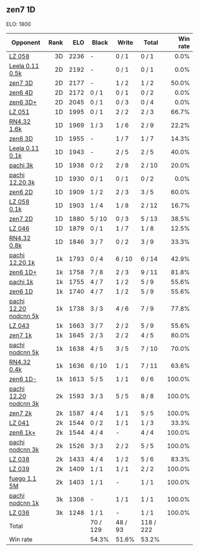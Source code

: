 ## zen7 1D ##

ELO: 1800

Opponent | Rank | ELO | Black | Write | Total | Win rate
---------|-----:|----:|-------|-------|-------|-------:
[LZ 058](LZ%20058.md) | 3D | 2236 | - | 0 / 1 | 0 / 1 | 0.0%
[Leela 0.11 0.5k](Leela%200.11%200.5k.md) | 2D | 2192 | - | 0 / 1 | 0 / 1 | 0.0%
[zen7 3D](zen7%203D.md) | 2D | 2177 | - | 1 / 2 | 1 / 2 | 50.0%
[zen6 4D](zen6%204D.md) | 2D | 2172 | 0 / 1 | 0 / 1 | 0 / 2 | 0.0%
[zen6 3D+](zen6%203D+.md) | 2D | 2045 | 0 / 1 | 0 / 3 | 0 / 4 | 0.0%
[LZ 051](LZ%20051.md) | 1D | 1995 | 0 / 1 | 2 / 2 | 2 / 3 | 66.7%
[RN4.32 1.6k](RN4.32%201.6k.md) | 1D | 1969 | 1 / 3 | 1 / 6 | 2 / 9 | 22.2%
[zen6 3D](zen6%203D.md) | 1D | 1955 | - | 1 / 7 | 1 / 7 | 14.3%
[Leela 0.11 0.1k](Leela%200.11%200.1k.md) | 1D | 1943 | - | 2 / 5 | 2 / 5 | 40.0%
[pachi 3k](pachi%203k.md) | 1D | 1938 | 0 / 2 | 2 / 8 | 2 / 10 | 20.0%
[pachi 12.20 3k](pachi%2012.20%203k.md) | 1D | 1930 | 0 / 1 | 0 / 1 | 0 / 2 | 0.0%
[zen6 2D](zen6%202D.md) | 1D | 1909 | 1 / 2 | 2 / 3 | 3 / 5 | 60.0%
[LZ 058 0.1k](LZ%20058%200.1k.md) | 1D | 1903 | 1 / 4 | 1 / 8 | 2 / 12 | 16.7%
[zen7 2D](zen7%202D.md) | 1D | 1880 | 5 / 10 | 0 / 3 | 5 / 13 | 38.5%
[LZ 046](LZ%20046.md) | 1D | 1879 | 0 / 1 | 1 / 7 | 1 / 8 | 12.5%
[RN4.32 0.8k](RN4.32%200.8k.md) | 1D | 1846 | 3 / 7 | 0 / 2 | 3 / 9 | 33.3%
[pachi 12.20 1k](pachi%2012.20%201k.md) | 1k | 1793 | 0 / 4 | 6 / 10 | 6 / 14 | 42.9%
[zen6 1D+](zen6%201D+.md) | 1k | 1758 | 7 / 8 | 2 / 3 | 9 / 11 | 81.8%
[pachi 1k](pachi%201k.md) | 1k | 1755 | 4 / 7 | 1 / 2 | 5 / 9 | 55.6%
[zen6 1D](zen6%201D.md) | 1k | 1740 | 4 / 7 | 1 / 2 | 5 / 9 | 55.6%
[pachi 12.20 nodcnn 5k](pachi%2012.20%20nodcnn%205k.md) | 1k | 1738 | 3 / 3 | 4 / 6 | 7 / 9 | 77.8%
[LZ 043](LZ%20043.md) | 1k | 1663 | 3 / 7 | 2 / 2 | 5 / 9 | 55.6%
[zen7 1k](zen7%201k.md) | 1k | 1645 | 2 / 3 | 2 / 2 | 4 / 5 | 80.0%
[pachi nodcnn 5k](pachi%20nodcnn%205k.md) | 1k | 1638 | 4 / 5 | 3 / 5 | 7 / 10 | 70.0%
[RN4.32 0.4k](RN4.32%200.4k.md) | 1k | 1636 | 6 / 10 | 1 / 1 | 7 / 11 | 63.6%
[zen6 1D-](zen6%201D-.md) | 1k | 1613 | 5 / 5 | 1 / 1 | 6 / 6 | 100.0%
[pachi 12.20 nodcnn 3k](pachi%2012.20%20nodcnn%203k.md) | 2k | 1593 | 3 / 3 | 5 / 5 | 8 / 8 | 100.0%
[zen7 2k](zen7%202k.md) | 2k | 1587 | 4 / 4 | 1 / 1 | 5 / 5 | 100.0%
[LZ 041](LZ%20041.md) | 2k | 1544 | 0 / 2 | 1 / 1 | 1 / 3 | 33.3%
[zen6 1k+](zen6%201k+.md) | 2k | 1544 | 4 / 4 | - | 4 / 4 | 100.0%
[pachi nodcnn 3k](pachi%20nodcnn%203k.md) | 2k | 1526 | 3 / 3 | 2 / 2 | 5 / 5 | 100.0%
[LZ 038](LZ%20038.md) | 2k | 1433 | 4 / 4 | 1 / 2 | 5 / 6 | 83.3%
[LZ 039](LZ%20039.md) | 2k | 1409 | 1 / 1 | 1 / 1 | 2 / 2 | 100.0%
[fuego 1.1 5M](fuego%201.1%205M.md) | 2k | 1403 | 1 / 1 | - | 1 / 1 | 100.0%
[pachi nodcnn 1k](pachi%20nodcnn%201k.md) | 3k | 1308 | - | 1 / 1 | 1 / 1 | 100.0%
[LZ 036](LZ%20036.md) | 3k | 1248 | 1 / 1 | - | 1 / 1 | 100.0%
Total | | | 70 / 129 | 48 / 93 | 118 / 222 | 
Win rate| | | 54.3% | 51.6% | 53.2% | 
